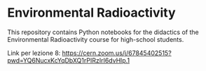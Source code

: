 # Environmental Radioactivity

This repository contains Python notebooks for the didactics of the Environmental Radioactivity course for high-school students.

Link per lezione 8: https://cern.zoom.us/j/67845402515?pwd=YQ6NucxKcYqDbXQ1rPIRzIrI6dvHlp.1


